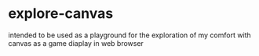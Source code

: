 # explore-canvas
intended to be used as a playground for the exploration of my comfort with canvas as a game diaplay in web browser
